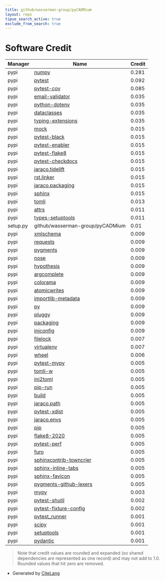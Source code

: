 ```yaml
---
title: github/wasserman-group/pyCADMium
layout: repo
tipue_search_active: true
exclude_from_search: true
---
```

# Software Credit

|Manager|Name|Credit|
|-------|----|------|
|pypi|[numpy](https://www.numpy.org)|0.281|
|pypi|[pytest](https://docs.pytest.org/en/latest/)|0.092|
|pypi|[pytest-cov](https://pypi.org/project/pytest-cov)|0.085|
|pypi|[email-validator](https://pypi.org/project/email-validator)|0.035|
|pypi|[python-dotenv](https://pypi.org/project/python-dotenv)|0.035|
|pypi|[dataclasses](https://pypi.org/project/dataclasses)|0.035|
|pypi|[typing-extensions](https://pypi.org/project/typing-extensions)|0.035|
|pypi|[mock](https://pypi.org/project/mock)|0.015|
|pypi|[pytest-black](https://github.com/shopkeep/pytest-black)|0.015|
|pypi|[pytest-enabler](https://github.com/jaraco/pytest-enabler)|0.015|
|pypi|[pytest-flake8](https://pypi.org/project/pytest-flake8)|0.015|
|pypi|[pytest-checkdocs](https://pypi.org/project/pytest-checkdocs)|0.015|
|pypi|[jaraco.tidelift](https://pypi.org/project/jaraco.tidelift)|0.015|
|pypi|[rst.linker](https://pypi.org/project/rst.linker)|0.015|
|pypi|[jaraco.packaging](https://pypi.org/project/jaraco.packaging)|0.015|
|pypi|[sphinx](https://pypi.org/project/sphinx)|0.015|
|pypi|[tomli](https://pypi.org/project/tomli)|0.013|
|pypi|[attrs](https://pypi.org/project/attrs)|0.011|
|pypi|[types-setuptools](https://github.com/python/typeshed)|0.011|
|setup.py|github/wasserman-group/pyCADMium|0.01|
|pypi|[xmlschema](https://pypi.org/project/xmlschema)|0.009|
|pypi|[requests](https://pypi.org/project/requests)|0.009|
|pypi|[pygments](https://pypi.org/project/pygments)|0.009|
|pypi|[nose](https://pypi.org/project/nose)|0.009|
|pypi|[hypothesis](https://pypi.org/project/hypothesis)|0.009|
|pypi|[argcomplete](https://pypi.org/project/argcomplete)|0.009|
|pypi|[colorama](https://pypi.org/project/colorama)|0.009|
|pypi|[atomicwrites](https://pypi.org/project/atomicwrites)|0.009|
|pypi|[importlib-metadata](https://pypi.org/project/importlib-metadata)|0.009|
|pypi|[py](https://pypi.org/project/py)|0.009|
|pypi|[pluggy](https://pypi.org/project/pluggy)|0.009|
|pypi|[packaging](https://pypi.org/project/packaging)|0.009|
|pypi|[iniconfig](https://pypi.org/project/iniconfig)|0.009|
|pypi|[filelock](https://pypi.org/project/filelock)|0.007|
|pypi|[virtualenv](https://pypi.org/project/virtualenv)|0.007|
|pypi|[wheel](https://github.com/pypa/wheel)|0.006|
|pypi|[pytest-mypy](https://github.com/dbader/pytest-mypy)|0.005|
|pypi|[tomli-w](https://pypi.org/project/tomli-w)|0.005|
|pypi|[ini2toml](https://pypi.org/project/ini2toml)|0.005|
|pypi|[pip-run](https://pypi.org/project/pip-run)|0.005|
|pypi|[build](https://pypi.org/project/build)|0.005|
|pypi|[jaraco.path](https://pypi.org/project/jaraco.path)|0.005|
|pypi|[pytest-xdist](https://pypi.org/project/pytest-xdist)|0.005|
|pypi|[jaraco.envs](https://pypi.org/project/jaraco.envs)|0.005|
|pypi|[pip](https://pypi.org/project/pip)|0.005|
|pypi|[flake8-2020](https://pypi.org/project/flake8-2020)|0.005|
|pypi|[pytest-perf](https://pypi.org/project/pytest-perf)|0.005|
|pypi|[furo](https://pypi.org/project/furo)|0.005|
|pypi|[sphinxcontrib-towncrier](https://pypi.org/project/sphinxcontrib-towncrier)|0.005|
|pypi|[sphinx-inline-tabs](https://pypi.org/project/sphinx-inline-tabs)|0.005|
|pypi|[sphinx-favicon](https://pypi.org/project/sphinx-favicon)|0.005|
|pypi|[pygments-github-lexers](https://pypi.org/project/pygments-github-lexers)|0.005|
|pypi|[mypy](https://pypi.org/project/mypy)|0.003|
|pypi|[pytest-shutil](https://pypi.org/project/pytest-shutil)|0.002|
|pypi|[pytest-fixture-config](https://pypi.org/project/pytest-fixture-config)|0.002|
|pypi|[pytest_runner](https://github.com/pytest-dev/pytest-runner/)|0.001|
|pypi|[scipy](https://www.scipy.org)|0.001|
|pypi|[setuptools](https://github.com/pypa/setuptools)|0.001|
|pypi|[pydantic](https://github.com/samuelcolvin/pydantic)|0.001|


> Note that credit values are rounded and expanded (so shared dependencies are represented as one record) and may not add to 1.0. Rounded values that hit zero are removed.


- Generated by [CiteLang](https://github.com/vsoch/citelang)
